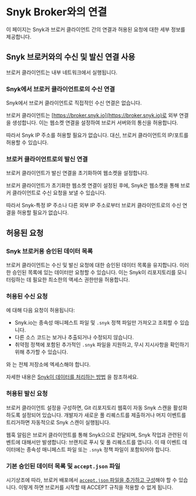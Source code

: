 # Snyk Broker와의 연결

이 페이지는 Snyk과 브로커 클라이언트 간의 연결과 허용된 요청에 대한 세부 정보를 제공합니다.

## Snyk 브로커와의 수신 및 발신 연결 사용

브로커 클라이언트는 내부 네트워크에서 실행됩니다.

### Snyk에서 브로커 클라이언트로의 수신 연결

Snyk에서 브로커 클라이언트로 직접적인 수신 연결은 없습니다.

브로커 클라이언트는 [https://broker.snyk.io](https://broker.snyk.io)로 외부 연결을 생성합니다. 이는 웹소켓 연결을 설정하여 브로커 서버와의 통신을 허용합니다.

따라서 Snyk IP 주소를 허용할 필요가 없습니다. 대신, 브로커 클라이언트의 IP/포트를 허용할 수 있습니다.

### 브로커 클라이언트로의 발신 연결

브로커 클라이언트가 발신 연결을 초기화하여 웹소켓을 설정합니다.

브로커 클라이언트가 초기화한 웹소켓 연결이 설정된 후에, Snyk은 웹소켓을 통해 브로커 클라이언트로 수신 요청을 보낼 수 있습니다.

따라서 Snyk-특정 IP 주소나 다른 외부 IP 주소로부터 브로커 클라이언트로의 수신 연결을 허용할 필요가 없습니다.

## 허용된 요청

### **Snyk 브로커용 승인된 데이터 목록**

브로커 클라이언트는 수신 및 발신 요청에 대한 승인된 데이터 목록을 유지합니다. 이러한 승인된 목록에 있는 데이터만 요청할 수 있습니다. 이는 Snyk이 리포지토리를 모니터링하는 데 필요한 최소한의 액세스 권한만을 허용합니다.

### 허용된 수신 요청

에 대해 다음 요청이 허용됩니다:

* Snyk.io는 종속성 매니페스트 파일 및 `.snyk` 정책 파일만 가져오고 조회할 수 있습니다.
* 다른 소스 코드는 보거나 추출되거나 수정되지 않습니다.
* 취약점 정책에 포함된 추가적인 `.snyk` 파일을 지원하고, 무시 지시사항을 확인하기 위해 추가할 수 있습니다.

와 는 전체 저장소에 엑세스해야 합니다.

자세한 내용은 [Snyk이 데이터를 처리하는 방법](../../working-with-snyk/how-snyk-handles-your-data.md) 을 참조하세요.

### 허용된 발신 요청

브로커 클라이언트 설정을 구성하면, Git 리포지토리 웹훅이 자동 Snyk 스캔을 활성화하도록 설정되어 있습니다. 개발자가 새로운 풀 리퀘스트를 제출하거나 머지 이벤트를 트리거하면 자동적으로 Snyk 스캔이 실행됩니다.

웹훅 알림은 브로커 클라이언트를 통해 Snyk으으로 전달되며, Snyk 작업과 관련된 이벤트에 대해서만 발생합니다: 브랜치로 푸시 및 풀 리퀘스트를 엽니다. 이 때 이벤트 데이터에는 종속성 매니페스트 파일 또는 `.snyk` 정책 파일이 포함되어야 합니다.

### 기본 승인된 데이터 목록 및 `accept.json` 파일

시기상조에 따라, 브로커 배포에서 [`accept.json` 파일을 추가하고 구성](snyk-broker-infrastructure-as-code-detection/)해야 할 수 있습니다. 이렇게 하면 브로커를 시작할 때 ACCEPT 규칙을 적용할 수 없게 됩니다.
